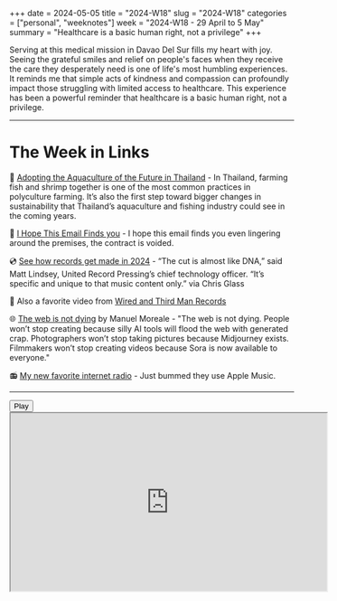 +++
date = 2024-05-05
title = "2024-W18"
slug = "2024-W18"
categories = ["personal", "weeknotes"]
week = "2024-W18 - 29 April to 5 May"
summary = "Healthcare is a basic human right, not a privilege"
+++

Serving at this medical mission in Davao Del Sur fills my heart with joy. Seeing the grateful smiles and relief on people's faces when they receive the care they desperately need is one of life's most humbling experiences. It reminds me that simple acts of kindness and compassion can profoundly impact those struggling with limited access to healthcare. This experience has been a powerful reminder that healthcare is a basic human right, not a privilege.



---

# The Week in Links

🎣 [Adopting the Aquaculture of the Future in Thailand](https://reasonstobecheerful.world/adopting-the-aquaculture-of-the-future-in-thailand/) - In Thailand, farming fish and shrimp together is one of the most common practices in polyculture farming. It’s also the first step toward bigger changes in sustainability that Thailand’s aquaculture and fishing industry could see in the coming years.

📧 [I Hope This Email Finds you](https://botsin.space/@thisemailfindsyou@mastodon.social) - I hope this email finds you even lingering around the premises, the contract is voided.

💿 [See how records get made in 2024](https://www.washingtonpost.com/business/interactive/2024/how-vinyl-records-made-taylor-swift/) - “The cut is almost like DNA,” said Matt Lindsey, United Record Pressing’s chief technology officer. “It’s specific and unique to that music content only.” via Chris Glass

📀 Also a favorite video from [Wired and Third Man Records](https://www.youtube.com/watch?v=Yd2SW-Fys6I)

🌐 [The web is not dying](https://manuelmoreale.com/the-web-is-not-dying) by Manuel Moreale - "The web is not dying. People won’t stop creating because silly AI tools will flood the web with generated crap. Photographers won’t stop taking pictures because Midjourney exists. Filmmakers won’t stop creating videos because Sora is now available to everyone."

📻 [My new favorite internet radio](https://www.thehoodinternet.com/) - Just bummed they use Apple Music.

---

<lite-youtube videoid="yk6UVnMn9ts" style="background-image: url(&quot;https://i.ytimg.com/vi/yk6UVnMn9ts/hqdefault.jpg&quot;);" class="lyt-activated"><button type="button" class="lty-playbtn"><span class="lyt-visually-hidden">Play</span></button><iframe width="560" height="315" title="Play" allow="accelerometer; autoplay; encrypted-media; gyroscope; picture-in-picture" allowfullscreen="" src="https://www.youtube-nocookie.com/embed/yk6UVnMn9ts?autoplay"></iframe></lite-youtube>